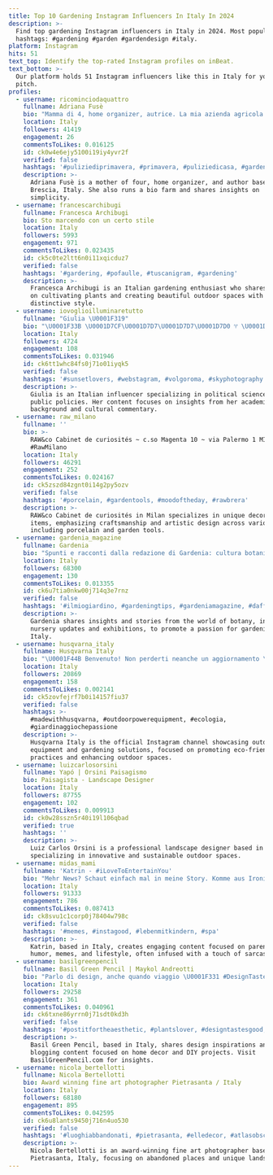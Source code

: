 ```yaml
---
title: Top 10 Gardening Instagram Influencers In Italy In 2024
description: >-
  Find top gardening Instagram influencers in Italy in 2024. Most popular
  hashtags: #gardening #garden #gardendesign #italy.
platform: Instagram
hits: 51
text_top: Identify the top-rated Instagram profiles on inBeat.
text_bottom: >-
  Our platform holds 51 Instagram influencers like this in Italy for you to
  pitch.
profiles:
  - username: ricominciodaquattro
    fullname: Adriana Fusè
    bio: "Mamma di 4, home organizer, autrice. La mia azienda agricola @cascinaroncagliabio Ultimo libro x Gribaudo: “Tutto. Molto. Semplice.” \U0001F4CDBrescia"
    location: Italy
    followers: 41419
    engagement: 26
    commentsToLikes: 0.016125
    id: ck0w4e6ejy5100i19iy4yvr2f
    verified: false
    hashtags: '#puliziediprimavera, #primavera, #puliziedicasa, #garden'
    description: >-
      Adriana Fusè is a mother of four, home organizer, and author based in
      Brescia, Italy. She also runs a bio farm and shares insights on
      simplicity.
  - username: francescarchibugi
    fullname: Francesca Archibugi
    bio: Sto marcendo con un certo stile
    location: Italy
    followers: 5993
    engagement: 971
    commentsToLikes: 0.023435
    id: ck5c0te2ltt6n0i11xqicduz7
    verified: false
    hashtags: '#gardering, #pofaulle, #tuscanigram, #gardening'
    description: >-
      Francesca Archibugi is an Italian gardening enthusiast who shares insights
      on cultivating plants and creating beautiful outdoor spaces with a
      distinctive style.
  - username: iovoglioilluminaretutto
    fullname: "Giulia \U0001F319"
    bio: "\U0001F33B \U0001D7CF\U0001D7D7\U0001D7D7\U0001D7D0 ♈︎ \U0001D411\U0001D428\U0001D426\U0001D41A \U0001D671\U0001D68A\U0001D68C\U0001D691\U0001D68E\U0001D695\U0001D698\U0001D69B‘\U0001D69C \U0001D68D\U0001D68E\U0001D690\U0001D69B\U0001D68E\U0001D68E \U0001D692\U0001D697 \U0001D67F\U0001D698\U0001D695\U0001D692\U0001D69D\U0001D692\U0001D68C\U0001D68A\U0001D695 \U0001D682\U0001D68C\U0001D692\U0001D68E\U0001D697\U0001D68C\U0001D68E \U0001D67C\U0001D68A\U0001D69C\U0001D69D\U0001D68E\U0001D69B‘\U0001D69C \U0001D68D\U0001D68E\U0001D690\U0001D69B\U0001D68E\U0001D68E \U0001D692\U0001D697 \U0001D67F\U0001D69E\U0001D68B\U0001D695\U0001D692\U0001D68C \U0001D67F\U0001D698\U0001D695\U0001D692\U0001D68C\U0001D692\U0001D68E\U0001D69C \U0001F393\U0001D682\U0001D68A\U0001D699\U0001D692\U0001D68E\U0001D697\U0001D6A3\U0001D68A . \U0001F33F@italianhennecommunity"
    location: Italy
    followers: 4724
    engagement: 108
    commentsToLikes: 0.031946
    id: ck6tt1whc84fs0j71o01iyqk5
    verified: false
    hashtags: '#sunsetlovers, #webstagram, #volgoroma, #skyphotography'
    description: >-
      Giulia is an Italian influencer specializing in political science and
      public policies. Her content focuses on insights from her academic
      background and cultural commentary.
  - username: raw_milano
    fullname: ''
    bio: >-
      RAW&co Cabinet de curiosités ~ c.so Magenta 10 ~ via Palermo 1 MILANO
      #RawMilano
    location: Italy
    followers: 46291
    engagement: 252
    commentsToLikes: 0.024167
    id: ck5zszd84zgnt0i14g2py5ozv
    verified: false
    hashtags: '#porcelain, #gardentools, #moodoftheday, #rawbrera'
    description: >-
      RAW&co Cabinet de curiosités in Milan specializes in unique decorative
      items, emphasizing craftsmanship and artistic design across various themes
      including porcelain and garden tools.
  - username: gardenia_magazine
    fullname: Gardenia
    bio: "Spunti e racconti dalla redazione di Gardenia: cultura botanica, novità dai vivai, mostre. Per condividere la passione del giardinaggio. \U0001F331\U0001F1EE\U0001F1F9\U0001F337\U0001FAB4\U0001F333"
    location: Italy
    followers: 68300
    engagement: 130
    commentsToLikes: 0.013355
    id: ck6u7tia0nkw00j714q3e7rnz
    verified: false
    hashtags: '#ilmiogiardino, #gardeningtips, #gardeniamagazine, #daffodil'
    description: >-
      Gardenia shares insights and stories from the world of botany, including
      nursery updates and exhibitions, to promote a passion for gardening in
      Italy.
  - username: husqvarna_italy
    fullname: Husqvarna Italy
    bio: "\U0001F44B Benvenuto! Non perderti neanche un aggiornamento \U0001F4F8 Canale Ufficiale Instagram Husqvarna Bosco e Giardino \U0001F1EE\U0001F1F9"
    location: Italy
    followers: 20869
    engagement: 158
    commentsToLikes: 0.002141
    id: ck5zovfejrf7b0i14157fiu37
    verified: false
    hashtags: >-
      #madewithhusqvarna, #outdoorpowerequipment, #ecologia,
      #giardinaggiochepassione
    description: >-
      Husqvarna Italy is the official Instagram channel showcasing outdoor power
      equipment and gardening solutions, focused on promoting eco-friendly
      practices and enhancing outdoor spaces.
  - username: luizcarlosorsini
    fullname: Yapó | Orsini Paisagismo
    bio: Paisagista - Landscape Designer
    location: Italy
    followers: 87755
    engagement: 102
    commentsToLikes: 0.009913
    id: ck0w28sszn5r40i19l106qbad
    verified: true
    hashtags: ''
    description: >-
      Luiz Carlos Orsini is a professional landscape designer based in Italy,
      specializing in innovative and sustainable outdoor spaces.
  - username: midas_mami
    fullname: 'Katrin - #iLoveToEntertainYou'
    bio: "Mehr News? Schaut einfach mal in meine Story. Komme aus Ironien, das liegt am Sarkastischen Meer \U0001F60Fwenn ihr meine Sprache sprecht: \U0001F496lich Willkommen!"
    location: Italy
    followers: 91333
    engagement: 786
    commentsToLikes: 0.087413
    id: ck8svu1c1corp0j78404w798c
    verified: false
    hashtags: '#memes, #instagood, #lebenmitkindern, #spa'
    description: >-
      Katrin, based in Italy, creates engaging content focused on parenting
      humor, memes, and lifestyle, often infused with a touch of sarcasm.
  - username: basilgreenpencil
    fullname: Basil Green Pencil | Maykol Andreotti
    bio: "Parlo di design, anche quando viaggio \U0001F331 #DesignTastesGood il gusto che fa la differenza \U0001F4CD Milano"
    location: Italy
    followers: 29258
    engagement: 361
    commentsToLikes: 0.040961
    id: ck6txne86yrrn0j71sdt0kd3h
    verified: false
    hashtags: '#postitfortheaesthetic, #plantslover, #designtastesgood, #interior4all'
    description: >-
      Basil Green Pencil, based in Italy, shares design inspirations and
      blogging content focused on home decor and DIY projects. Visit
      BasilGreenPencil.com for insights.
  - username: nicola_bertellotti
    fullname: Nicola Bertellotti
    bio: Award winning fine art photographer Pietrasanta / Italy
    location: Italy
    followers: 68180
    engagement: 895
    commentsToLikes: 0.042595
    id: ck6u8lants9450j716n4uo530
    verified: false
    hashtags: '#luoghiabbandonati, #pietrasanta, #elledecor, #atlasobscura'
    description: >-
      Nicola Bertellotti is an award-winning fine art photographer based in
      Pietrasanta, Italy, focusing on abandoned places and unique landscapes.
---
```


